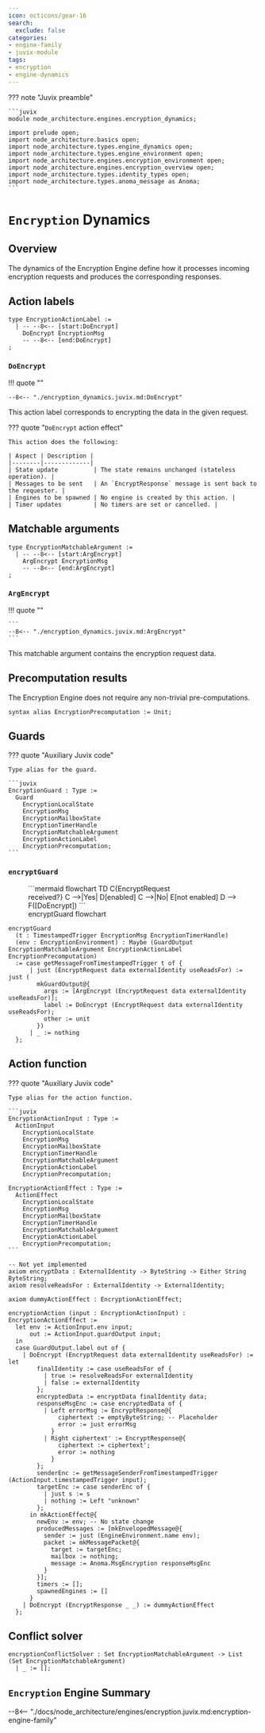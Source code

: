 ```yaml
---
icon: octicons/gear-16
search:
  exclude: false
categories:
- engine-family
- juvix-module
tags:
- encryption
- engine-dynamics
---
```


??? note "Juvix preamble"

    ```juvix
    module node_architecture.engines.encryption_dynamics;

    import prelude open;
    import node_architecture.basics open;
    import node_architecture.types.engine_dynamics open;
    import node_architecture.types.engine_environment open;
    import node_architecture.engines.encryption_environment open;
    import node_architecture.engines.encryption_overview open;
    import node_architecture.types.identity_types open;
    import node_architecture.types.anoma_message as Anoma;
    ```

# `Encryption` Dynamics

## Overview

The dynamics of the Encryption Engine define how it processes incoming encryption requests and produces the corresponding responses.

## Action labels

<!-- --8<-- [start:encryption-action-label] -->
```juvix
type EncryptionActionLabel :=
  | -- --8<-- [start:DoEncrypt]
    DoEncrypt EncryptionMsg
    -- --8<-- [end:DoEncrypt]
;
```
<!-- --8<-- [end:encryption-action-label] -->

### `DoEncrypt`

!!! quote ""

    --8<-- "./encryption_dynamics.juvix.md:DoEncrypt"

This action label corresponds to encrypting the data in the given request.

??? quote "`DoEncrypt` action effect"

    This action does the following:

    | Aspect | Description |
    |--------|-------------|
    | State update          | The state remains unchanged (stateless operation). |
    | Messages to be sent   | An `EncryptResponse` message is sent back to the requester. |
    | Engines to be spawned | No engine is created by this action. |
    | Timer updates         | No timers are set or cancelled. |

## Matchable arguments

<!-- --8<-- [start:encryption-matchable-argument] -->
```juvix
type EncryptionMatchableArgument :=
  | -- --8<-- [start:ArgEncrypt]
    ArgEncrypt EncryptionMsg
    -- --8<-- [end:ArgEncrypt]
;
```
<!-- --8<-- [end:encryption-matchable-argument] -->

### `ArgEncrypt`

!!! quote ""

    ```
    --8<-- "./encryption_dynamics.juvix.md:ArgEncrypt"
    ```

This matchable argument contains the encryption request data.

## Precomputation results

The Encryption Engine does not require any non-trivial pre-computations.

<!-- --8<-- [start:encryption-precomputation-entry] -->
```juvix
syntax alias EncryptionPrecomputation := Unit;
```
<!-- --8<-- [end:encryption-precomputation-entry] -->

## Guards

??? quote "Auxiliary Juvix code"

    Type alias for the guard.

    ```juvix
    EncryptionGuard : Type :=
      Guard
        EncryptionLocalState
        EncryptionMsg
        EncryptionMailboxState
        EncryptionTimerHandle
        EncryptionMatchableArgument
        EncryptionActionLabel
        EncryptionPrecomputation;
    ```

### `encryptGuard`

<figure markdown>
```mermaid
flowchart TD
    C{EncryptRequest<br>received?}
    C -->|Yes| D[enabled]
    C -->|No| E[not enabled]
    D --> F([DoEncrypt])
```
<figcaption>encryptGuard flowchart</figcaption>
</figure>

<!-- --8<-- [start:encrypt-guard] -->
```juvix
encryptGuard
  (t : TimestampedTrigger EncryptionMsg EncryptionTimerHandle)
  (env : EncryptionEnvironment) : Maybe (GuardOutput EncryptionMatchableArgument EncryptionActionLabel EncryptionPrecomputation)
  := case getMessageFromTimestampedTrigger t of {
      | just (EncryptRequest data externalIdentity useReadsFor) := just (
        mkGuardOutput@{
          args := [ArgEncrypt (EncryptRequest data externalIdentity useReadsFor)];
          label := DoEncrypt (EncryptRequest data externalIdentity useReadsFor);
          other := unit
        })
      | _ := nothing
  };
```
<!-- --8<-- [end:encrypt-guard] -->

## Action function

??? quote "Auxiliary Juvix code"

    Type alias for the action function.

    ```juvix
    EncryptionActionInput : Type :=
      ActionInput
        EncryptionLocalState
        EncryptionMsg
        EncryptionMailboxState
        EncryptionTimerHandle
        EncryptionMatchableArgument
        EncryptionActionLabel
        EncryptionPrecomputation;

    EncryptionActionEffect : Type :=
      ActionEffect
        EncryptionLocalState
        EncryptionMsg
        EncryptionMailboxState
        EncryptionTimerHandle
        EncryptionMatchableArgument
        EncryptionActionLabel
        EncryptionPrecomputation;
    ```

<!-- --8<-- [start:action-function] -->
```juvix
-- Not yet implemented
axiom encryptData : ExternalIdentity -> ByteString -> Either String ByteString;
axiom resolveReadsFor : ExternalIdentity -> ExternalIdentity;

axiom dummyActionEffect : EncryptionActionEffect;

encryptionAction (input : EncryptionActionInput) : EncryptionActionEffect :=
  let env := ActionInput.env input;
      out := ActionInput.guardOutput input;
  in
  case GuardOutput.label out of {
    | DoEncrypt (EncryptRequest data externalIdentity useReadsFor) := let
        finalIdentity := case useReadsFor of {
          | true := resolveReadsFor externalIdentity
          | false := externalIdentity
        };
        encryptedData := encryptData finalIdentity data;
        responseMsgEnc := case encryptedData of {
          | Left errorMsg := EncryptResponse@{
              ciphertext := emptyByteString; -- Placeholder
              error := just errorMsg
            }
          | Right ciphertext' := EncryptResponse@{
              ciphertext := ciphertext';
              error := nothing
            }
        };
        senderEnc := getMessageSenderFromTimestampedTrigger (ActionInput.timestampedTrigger input);
        targetEnc := case senderEnc of {
          | just s := s
          | nothing := Left "unknown"
        };
      in mkActionEffect@{
        newEnv := env; -- No state change
        producedMessages := [mkEnvelopedMessage@{
          sender := just (EngineEnvironment.name env);
          packet := mkMessagePacket@{
            target := targetEnc;
            mailbox := nothing;
            message := Anoma.MsgEncryption responseMsgEnc
          }
        }];
        timers := [];
        spawnedEngines := []
      }
    | DoEncrypt (EncryptResponse _ _) := dummyActionEffect
  };
```
<!-- --8<-- [end:action-function] -->

## Conflict solver

```juvix
encryptionConflictSolver : Set EncryptionMatchableArgument -> List (Set EncryptionMatchableArgument)
  | _ := [];
```

## `Encryption` Engine Summary

--8<-- "./docs/node_architecture/engines/encryption.juvix.md:encryption-engine-family"
